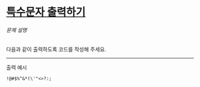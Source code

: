 # [특수문자 출력하기](https://school.programmers.co.kr/learn/courses/30/lessons/181948)



###### 문제 설명

다음과 같이 출력하도록 코드를 작성해 주세요.

------

출력 예시

```
!@#$%^&*(\'"<>?:;
```